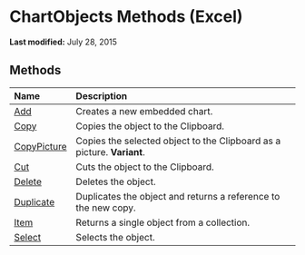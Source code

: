 
# ChartObjects Methods (Excel)

 **Last modified:** July 28, 2015


## Methods



|**Name**|**Description**|
|:-----|:-----|
| [Add](46f28b34-83a5-b3d9-c19b-a1dc8e05dff7.md)|Creates a new embedded chart.|
| [Copy](66e30b0c-a304-00fa-e573-e975c530c46c.md)|Copies the object to the Clipboard.|
| [CopyPicture](df79e18c-624b-424d-cd3e-d9432ed87aac.md)|Copies the selected object to the Clipboard as a picture.  **Variant**.|
| [Cut](842104f6-4317-8cac-5dd2-2ce2b1071052.md)|Cuts the object to the Clipboard.|
| [Delete](a39fca6c-1b6a-5693-b554-37788ec193c7.md)|Deletes the object.|
| [Duplicate](085e07e1-7b08-befb-1351-b9de3df26ddc.md)|Duplicates the object and returns a reference to the new copy.|
| [Item](0dbc6680-73ee-73a8-c3d8-f05faf6dd596.md)|Returns a single object from a collection.|
| [Select](ef89d037-34d4-3c17-edb7-352b52e5ae4b.md)|Selects the object.|
